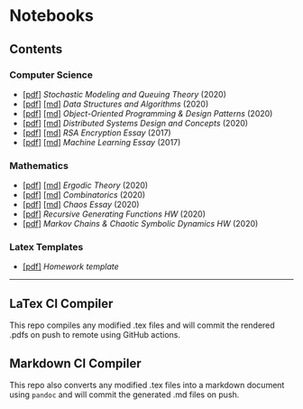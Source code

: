 # Notebooks

## Contents

### Computer Science

- [\[pdf\]](https://lukepereira.github.io/notebooks/documents/2020-performance-analysis/main.pdf) _Stochastic Modeling and Queuing Theory_ (2020)
- [\[pdf\]](https://lukepereira.github.io/notebooks/documents/2020-data-structures-and-algorithms/main.pdf) [\[md\]](documents/2020-data-structures-and-algorithms/main.md) _Data Structures and Algorithms_ (2020)
- [\[pdf\]](https://lukepereira.github.io/notebooks/documents/2020-OOP-design-patterns/main.pdf) [\[md\]](documents/2020-OOP-design-patterns/main.md) _Object-Oriented Programming & Design Patterns_ (2020)
- [\[pdf\]](https://lukepereira.github.io/notebooks/documents/2020-distributed-systems-design/main.pdf) [\[md\]](documents/2020-distributed-systems-design/main.md) _Distributed Systems Design and Concepts_ (2020)
- [\[pdf\]](https://lukepereira.github.io/notebooks/documents/2017-rsa-essay/main.pdf) [\[md\]](documents/2017-rsa-essay/main.md) _RSA Encryption Essay_ (2017)
- [\[pdf\]](https://lukepereira.github.io/notebooks/documents/2017-machine-learning-essay/main.pdf) [\[md\]](documents/2017-machine-learning-essay/main.md) _Machine Learning Essay_ (2017)

### Mathematics

- [\[pdf\]](https://lukepereira.github.io/notebooks/documents/2020-ergodic-theory/main.pdf) [\[md\]](documents/2020-ergodic-theory/main.md) _Ergodic Theory_ (2020)
- [\[pdf\]](https://lukepereira.github.io/notebooks/documents/2020-combinatorics/main.pdf) [\[md\]](documents/2020-combinatorics/main.md) _Combinatorics_ (2020)
- [\[pdf\]](https://lukepereira.github.io/notebooks/documents/2020-chaos-essay/main.pdf) [\[md\]](documents/2020-chaos-essay/main.md) _Chaos Essay_ (2020)
- [\[pdf\]](https://lukepereira.github.io/notebooks/documents/2020-combinatorics-generating-function/main.pdf) _Recursive Generating Functions HW_ (2020)
- [\[pdf\]](https://lukepereira.github.io/notebooks/documents/2020-chaotic-systems/main.pdf) _Markov Chains & Chaotic Symbolic Dynamics HW_ (2020)

### Latex Templates

- [\[pdf\]](https://lukepereira.github.io/notebooks/documents/homework-template/main.pdf)
  _Homework template_

---

## LaTex CI Compiler

This repo compiles any modified .tex files and will commit the rendered .pdfs on push to remote using GitHub actions.

## Markdown CI Compiler

This repo also converts any modified .tex files into a markdown document using `pandoc` and will commit the generated .md files on push.
